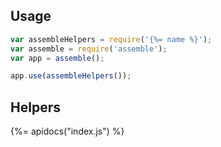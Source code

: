 ## Usage

```js
var assembleHelpers = require('{%= name %}');
var assemble = require('assemble');
var app = assemble();

app.use(assembleHelpers());
```

## Helpers
{%= apidocs("index.js") %}
